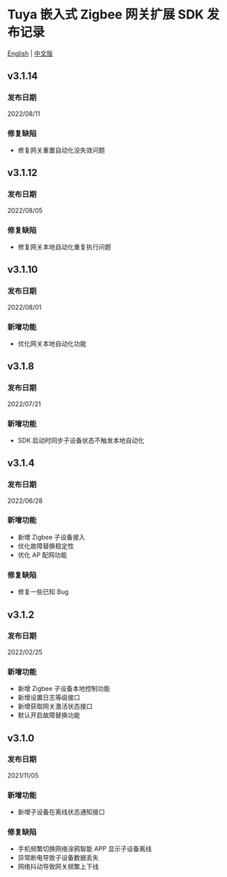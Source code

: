 # Tuya 嵌入式 Zigbee 网关扩展 SDK 发布记录

[English](CHANGELOG.md) | [中文版](CHANGELOG_cn.md)

## v3.1.14

### 发布日期

2022/08/11

### 修复缺陷

- 修复网关重置自动化没失效问题

## v3.1.12

### 发布日期

2022/08/05

### 修复缺陷

- 修复网关本地自动化重复执行问题

## v3.1.10

### 发布日期

2022/08/01

### 新增功能

- 优化网关本地自动化功能

## v3.1.8

### 发布日期

2022/07/21

### 新增功能

- SDK 启动时同步子设备状态不触发本地自动化


## v3.1.4

### 发布日期

2022/06/28

### 新增功能

- 新增 Zigbee 子设备接入
- 优化故障替换稳定性
- 优化 AP 配网功能

### 修复缺陷

- 修复一些已知 Bug

## v3.1.2

### 发布日期

2022/02/25

### 新增功能

- 新增 Zigbee 子设备本地控制功能
- 新增设置日志等级接口
- 新增获取网关激活状态接口
- 默认开启故障替换功能

## v3.1.0

### 发布日期

2021/11/05

### 新增功能

- 新增子设备在离线状态通知接口

### 修复缺陷

- 手机频繁切换网络涂鸦智能 APP 显示子设备离线
- 异常断电导致子设备数据丢失
- 网络抖动导致网关频繁上下线